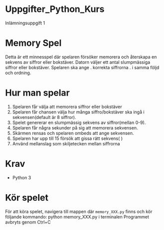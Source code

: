 # Uppgifter_Python_Kurs
Inlämningsuppgift 1

# Memory Spel
Detta är ett  minnesspel där spelaren försöker memorera och återskapa en sekvens av siffror eller bokstäver. 
 Datorn väljer ett antal slumpmässiga siffror eller bokstäver.
Spelaren ska ange 
. korrekta siffrorna
. i samma följd och  ordning.


# Hur man spelar
1. Spelaren får välja att memorera siffror eller bokstäver
2. Spelaren får chansen välja hur många siffro/bokstäver ska ingå i sekvensen(default är 8 siffror).
3. Spelet genererar en slumpmässig sekvens av siffror(mellan 0-9).
4. Spelaren får några sekunder på sig att memorera sekvensen.
5. Skärmen rensas och spelaren ombeds att ange sekvensen.
6. Spelaren har upp till 15 försök att gissa rätt sekvens( )
7. Använd mellanslag som skiljetecken mellan siffrorna 

# Krav
- Python 3


# Kör spelet
För att köra spelet, navigera till mappen där `memory_XXX.py` finns och kör följande kommando:
python memory_XXX.py i terminalen
Programmet avbryts genom Ctrl+C

